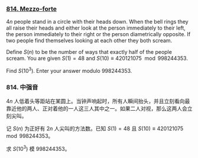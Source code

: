 ### [814. Mezzo-forte](https://pe.xiaoyaowudi.com/problem=814)

$4n$ people stand in a circle with their heads down. When the bell rings they all raise their heads and either look at the person immediately to their left, the person immediately to their right or the person diametrically opposite. If two people find themselves looking at each other they both scream.

Define $S(n)$ to be the number of ways that exactly half of the people scream. You are given $S(1) =  48$ and $S(10) \equiv 420121075 \mod{998244353}$.

Find $S(10^3)$. Enter your answer modulo $998244353$.

### 814. 中强音

$4n$ 人低着头等距站在某圆上。当钟声响起时，所有人瞬间抬头，并且立刻看向最靠近他的两人、正对着他的一人这三人其中之一。如果二人对视，那么这两人会立刻尖叫。

记 $S(n)$ 为正好有 $2n$ 人尖叫的方法数。已知 $S(1) = 48$ 且 $S(10) \equiv 420121075 \mod{998244353}$。

求 $S(10^3)$ 模 $998244353$。
